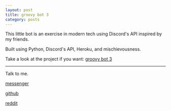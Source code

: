 ```yaml
---
layout: post
title: groovy bot 3
category: posts
---
```


This little bot is an exercise in modern tech using Discord's API inspired by my friends.

Built using Python, Discord's API, Heroku, and mischievousness.

Take a look at the project if you want:
[groovy bot 3][groovy bot 3]

---

Talk to me.

[messenger][facebook]

[github][dqd]

[reddit][reddit]

[facebook]: https://www.m.me/dqdang1
[dqd]: http://github.com/dqdang
[reddit]: https://www.reddit.com/user/outsidefarmland/
[PGP]: http://www.dqdang.github.io/derek-dang.asc
[groovy bot 3]: https://github.com/dqdang/groovy3
